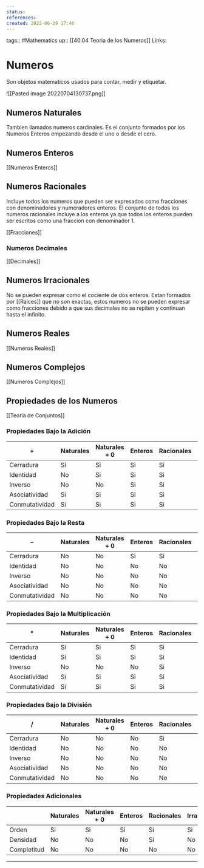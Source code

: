 ```yaml
---
status:
references:
created: 2022-06-29 17:46
---
```

tags:: #Mathematics 
up:: [[40.04 Teoria de los Numeros]]
Links: 
# Numeros
Son objetos matematicos usados para contar, medir y etiquetar.

![[Pasted image 20220704130737.png]]

## Numeros Naturales
Tambien llamados numeros cardinales. Es el conjunto formados por los Numeros Enteros empezando desde el uno o desde el cero.

## Numeros Enteros
[[Numeros Enteros]]

## Numeros Racionales
Incluye todos los numeros que pueden ser expresados como fracciones con denominadores y numeradores enteros. El conjunto de todos los numeros racionales incluye a los enteros  ya que todos los enteros pueden ser escritos como una fraccion con denominador 1.

[[Fracciones]]

### Numeros Decimales
[[Decimales]]

## Numeros Irracionales
No se pueden expresar como el cociente de dos enteros. Estan formados por [[Raices]] que no son exactas, estos numeros no se pueden expresar como fracciones debido a que sus decimales no se repiten y continuan hasta el infinito.

## Numeros Reales 
[[Numeros Reales]]

## Numeros Complejos
[[Numeros Complejos]]

## Propiedades de los Numeros
[[Teoria de Conjuntos]]

### Propiedades Bajo la Adición
| $+$           | Naturales | Naturales + ${0}$ | Enteros | Racionales | Irracionales | Reales | 
| ------------- | --------- | ----------------- | ------- | ---------- | ------------ | ------ |
| Cerradura       | Si       | Si               | Si     | Si        | No           | Si    |
| Identidad      | No        | Si               | Si     | Si        | No           | Si    |
| Inverso       | No        | No                | Si     | Si        | No           | Si    |
| Asociatividad | Si       | Si               | Si     | Si        | Si          | Si    |
| Conmutatividad | Si       | Si               | Si     | Si        | Si          | Si    |

### Propiedades Bajo la Resta
| $-$            | Naturales | Naturales + ${0}$ | Enteros | Racionales | Irracionales | Reales |
| -------------- | --------- | ----------------- | ------- | ---------- | ------------ | ------ |
| Cerradura      | No        | No                | Si      | Si         | No           | Si     |
| Identidad      | No        | No                | No      | No         | No           | No     |
| Inverso        | No        | No                | No      | No         | No           | No     |
| Asociatividad  | No        | No                | No      | No         | No           | No     |
| Conmutatividad | No        | No                | No      | No         | No           | No     |

### Propiedades Bajo la Multiplicación
| $*$            | Naturales | Naturales + ${0}$ | Enteros | Racionales | Irracionales | Reales |
| -------------- | --------- | ----------------- | ------- | ---------- | ------------ | ------ |
| Cerradura      | Si        | Si                | Si      | Si         | No           | Si     |
| Identidad      | Si        | Si                | Si      | Si         | No           | Si     |
| Inverso        | No        | No                | No      | Si         | No           | Si     |
| Asociatividad  | Si        | Si                | Si      | Si         | Si           | Si     |
| Conmutatividad | Si        | Si                | Si      | Si         | Si           | Si     |

### Propiedades Bajo la División
| $/$            | Naturales | Naturales + ${0}$ | Enteros | Racionales | Irracionales | Reales |
| -------------- | --------- | ----------------- | ------- | ---------- | ------------ | ------ |
| Cerradura      | No        | No                | No      | Si         | No           | Si     |
| Identidad      | No        | No                | No      | No         | No           | No     |
| Inverso        | No        | No                | No      | No         | No           | No     |
| Asociatividad  | No        | No                | No      | No         | No           | No     |
| Conmutatividad | No        | No                | No      | No         | No           | No     |

### Propiedades Adicionales
|             | Naturales | Naturales + ${0}$ | Enteros | Racionales | Irracionales | Reales |
| ----------- | --------- | ----------------- | ------- | ---------- | ------------ | ------ |
| Orden       | Si        | Si                | Si      | Si         | Si           | Si     |
| Densidad    | No        | No                | No      | Si         | No           | Si     |
| Completitud | No        | No                | No      | No         | No           | Si     |


___



